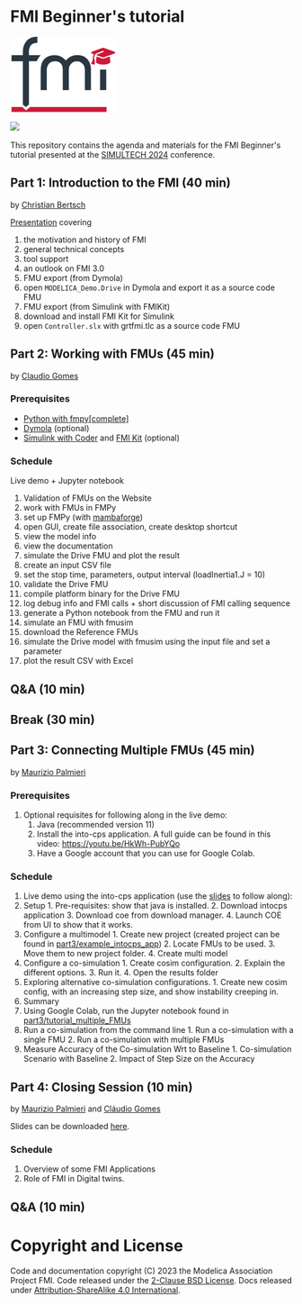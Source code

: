 # FMI Beginner's tutorial

![FMI-tutorial-logo](FMI-tutorial-logo.png)

![](https://insticc.org/images/wise/events/3758/banners/web.webp)

This repository contains the agenda and materials for the FMI Beginner's tutorial presented at the [SIMULTECH 2024](https://simultech.scitevents.org/) conference. 

## Part 1: Introduction to the FMI (40 min)

by [Christian Bertsch](https://github.com/chrbertsch)

[Presentation](part1/Introduction-to-FMI.pdf) covering

1. the motivation and history of FMI
2. general technical concepts
3. tool support
4. an outlook on FMI 3.0
5. FMU export (from Dymola)
  1. open `MODELICA_Demo.Drive` in Dymola and export it as a source code FMU
6. FMU export (from Simulink with FMIKit)
  1. download and install FMI Kit for Simulink
  2. open `Controller.slx` with grtfmi.tlc as a source code FMU

## Part 2: Working with FMUs (45 min)

by [Claudio Gomes](https://clagms.github.io/)

### Prerequisites

- [Python with fmpy[complete]](https://github.com/CATIA-Systems/FMPy#installation)
- [Dymola](https://www.3ds.com/products-services/catia/products/dymola/) (optional)
- [Simulink with Coder](https://mathworks.com/products/simulink-coder.html) and [FMI Kit](https://github.com/CATIA-Systems/FMIKit-Simulink) (optional)

### Schedule

Live demo + Jupyter notebook

1. Validation of FMUs on the Website
2. work with FMUs in FMPy
  1. set up FMPy (with [mambaforge](https://github.com/conda-forge/miniforge/releases))
  2. open GUI, create file association, create desktop shortcut
  3. view the model info
  4. view the documentation
  5. simulate the Drive FMU and plot the result
  6. create an input CSV file
  7. set the stop time, parameters, output interval (loadInertia1.J = 10)
  8. validate the Drive FMU 
  9. compile platform binary for the Drive FMU
  10. log debug info and FMI calls + short discussion of FMI calling sequence
  11. generate a Python notebook from the FMU and run it
3. simulate an FMU with fmusim
  1. download the Reference FMUs
  2. simulate the Drive model with fmusim using the input file and set a parameter
  3. plot the result CSV with Excel

## Q&A (10 min)

## Break (30 min)

## Part 3: Connecting Multiple FMUs (45 min)

by [Maurizio Palmieri](https://github.com/mapalmieri)

### Prerequisites

1. Optional requisites for following along in the live demo:
   1. Java (recommended version 11)
   2. Install the into-cps application. A full guide can be found in this video: https://youtu.be/HkWh-PubYQo
   3. Have a Google account that you can use for Google Colab.

### Schedule

1. Live demo using the into-cps application (use the [slides](./part3/into-cps_demo.pptx) to follow along):
  1. Setup
    1. Pre-requisites: show that java is installed.
    2. Download intocps application
    3. Download coe from download manager.
    4. Launch COE from UI to show that it works.
  2. Configure a multimodel
    1. Create new project (created project can be found in [part3/example_intocps_app](part3/example_intocps_app))
    2. Locate FMUs to be used.
    3. Move them to new project folder.
    4. Create multi model
  3. Configure a co-simulation
    1. Create cosim configuration.
    2. Explain the different options.
    3. Run it.
    4. Open the results folder
  4. Exploring alternative co-simulation configurations.
    1. Create new cosim config, with an increasing step size, and show instability creeping in.
  5. Summary
2. Using Google Colab, run the Jupyter notebook found in [part3/tutorial_multiple_FMUs](./part3/tutorial_multiple_FMUs/interaction_with_multiple_fmus.ipynb)
  1. Run a co-simulation from the command line
    1. Run a co-simulation with a single FMU
    2. Run a co-simulation with multiple FMUs
  2. Measure Accuracy of the Co-simulation Wrt to Baseline
    1. Co-simulation Scenario with Baseline
    2. Impact of Step Size on the Accuracy   

## Part 4: Closing Session (10 min)

by [Maurizio Palmieri](https://github.com/mapalmieri) and [Cláudio Gomes](https://github.com/clagms)

Slides can be downloaded [here](./part4/FMI-overall.pdf).

### Schedule
1. Overview of some FMI Applications
2. Role of FMI in Digital twins.

## Q&A (10 min)

# Copyright and License

Code and documentation copyright (C) 2023 the Modelica Association Project FMI.
Code released under the [2-Clause BSD License](https://opensource.org/licenses/BSD-2-Clause).
Docs released under [Attribution-ShareAlike 4.0 International](https://creativecommons.org/licenses/by-sa/4.0/).

